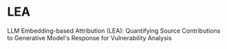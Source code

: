 # LEA
LLM Embedding-based Attribution (LEA): Quantifying Source Contributions to Generative Model's Response for Vulnerability Analysis


